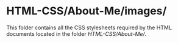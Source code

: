 # HTML-CSS/About-Me/images/
This folder contains all the CSS stylesheets required by the HTML documents located in the folder *HTML-CSS/About-Me/*.
